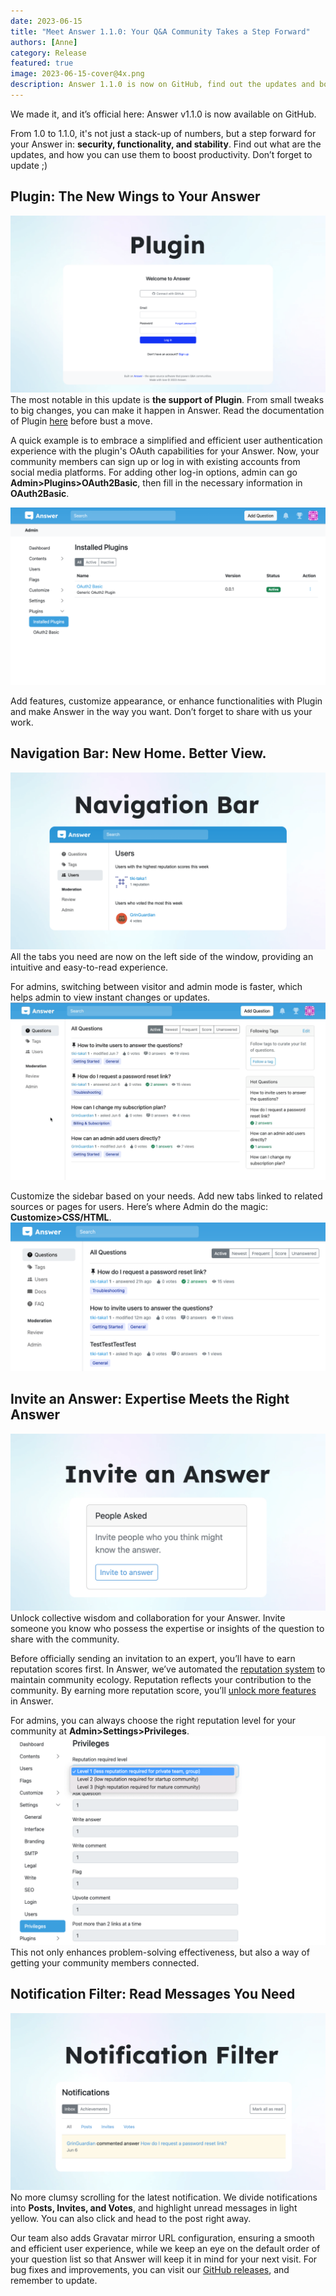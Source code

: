 ```yaml
---
date: 2023-06-15
title: "Meet Answer 1.1.0: Your Q&A Community Takes a Step Forward"
authors: [Anne]
category: Release
featured: true
image: 2023-06-15-cover@4x.png
description: Answer 1.1.0 is now on GitHub, find out the updates and boost productivity with it.
---
```


We made it, and it’s official here: Answer v1.1.0 is now available on GitHub.   
  
From 1.0 to 1.1.0, it's not just a stack-up of numbers, but a step forward for your Answer in: **security, functionality, and stability**. Find out what are the updates, and how you can use them to boost productivity. Don’t forget to update ;)

## Plugin: The New Wings to Your Answer
![Answer Supports Plugin](1.1.0release1.png)
The most notable in this update is **the support of Plugin**. From small tweaks to big changes, you can make it happen in Answer. Read the documentation of Plugin [here](https://answer.apache.org/docs/plugins) before bust a move.

A quick example is to embrace a simplified and efficient user authentication experience with the plugin's OAuth capabilities for your Answer. Now, your community members can sign up or log in with existing accounts from social media platforms. For adding other log-in options, admin can go **Admin\>Plugins\>OAuth2Basic**, then fill in the necessary information in **OAuth2Basic**.

![Installed Plugins in Answer](1.1.0release2.png)

Add features, customize appearance, or enhance functionalities with Plugin and make Answer in the way you want. Don’t forget to share with us your work.

## Navigation Bar: New Home. Better View.
![Navigation Bar](1.1.0release3.png)
All the tabs you need are now on the left side of the window, providing an intuitive and easy-to-read experience.

For admins, switching between visitor and admin mode is faster, which helps admin to view instant changes or updates.
![Admin View in Answer](1.1.0release4.gif)

Customize the sidebar based on your needs. Add new tabs linked to related sources or pages for users. Here’s where Admin do the magic: **Customize\>CSS/HTML**.
![Customize Side Bar](1.1.0release5.png)

## Invite an Answer: Expertise Meets the Right Answer
![Invite an Answer](1.1.0release6.png)
Unlock collective wisdom and collaboration for your Answer. Invite someone you know who possess the expertise or insights of the question to share with the community. 


Before officially sending an invitation to an expert, you’ll have to earn reputation scores first. In Answer, we’ve automated the [reputation system](https://answer.apache.org/docs/reputation) to maintain community ecology. Reputation reflects your contribution to the community. By earning more reputation score, you’ll [unlock more features](https://answer.apache.org/docs/permission) in Answer.

For admins, you can always choose the right reputation level for your community at **Admin\>Settings\>Privileges**. 
![Privileges Settings for Admin in Answer](1.1.0release7.png)
This not only enhances problem-solving effectiveness, but also a way of getting your community members connected. 


## Notification Filter: Read Messages You Need
![Notification Filter](1.1.0release8.png)
No more clumsy scrolling for the latest notification. We divide notifications into **Posts, Invites, and Votes**, and highlight unread messages in light yellow. You can also click and head to the post right away. 

Our team also adds Gravatar mirror URL configuration, ensuring a smooth and efficient user experience, while we keep an eye on the default order of your question list so that Answer will keep it in mind for your next visit. For bug fixes and improvements, you can visit our [GitHub releases](https://github.com/apache/incubator-answer/releases?page=1), and remember to update.

